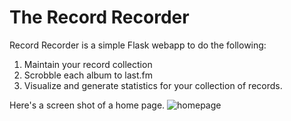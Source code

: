 The Record Recorder
======

Record Recorder is a simple Flask webapp to do the following:

1. Maintain your record collection
2. Scrobble each album to last.fm
3. Visualize and generate statistics for your collection of records.

Here's a screen shot of a home page.
![homepage]( "")